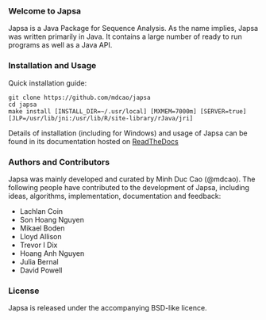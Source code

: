 ### Welcome to Japsa

Japsa is a Java Package for Sequence Analysis. As the name implies, Japsa was 
written primarily in Java. It contains a large number of ready to run programs 
as well as a Java API.

### Installation and Usage
Quick installation guide:

    git clone https://github.com/mdcao/japsa
    cd japsa
    make install [INSTALL_DIR=~/.usr/local] [MXMEM=7000m] [SERVER=true] [JLP=/usr/lib/jni:/usr/lib/R/site-library/rJava/jri]

Details of installation (including for Windows) and usage of Japsa can be found 
in its documentation hosted on [ReadTheDocs](http://japsa.readthedocs.org/en/latest/index.html) 

### Authors and Contributors
Japsa was mainly developed and curated by Minh Duc Cao (@mdcao). The following 
people have contributed to the development of Japsa, including ideas, 
algorithms, implementation, documentation and feedback:

* Lachlan Coin
* Son Hoang Nguyen
* Mikael Boden
* Lloyd Allison
* Trevor I Dix
* Hoang Anh Nguyen
* Julia Bernal
* David Powell

### License
Japsa is released under the accompanying BSD-like licence.

